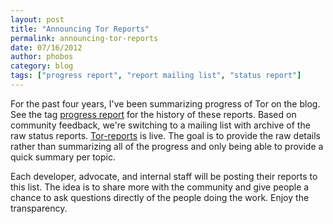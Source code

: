 ```yaml
---
layout: post
title: "Announcing Tor Reports"
permalink: announcing-tor-reports
date: 07/16/2012
author: phobos
category: blog
tags: ["progress report", "report mailing list", "status report"]
---
```


For the past four years, I've been summarizing progress of Tor on the blog. See the tag [progress report](https://blog.torproject.org/category/tags/progress-report) for the history of these reports. Based on community feedback, we're switching to a mailing list with archive of the raw status reports. [Tor-reports](https://lists.torproject.org/pipermail/tor-reports/) is live. The goal is to provide the raw details rather than summarizing all of the progress and only being able to provide a quick summary per topic.

Each developer, advocate, and internal staff will be posting their reports to this list. The idea is to share more with the community and give people a chance to ask questions directly of the people doing the work. Enjoy the transparency.

